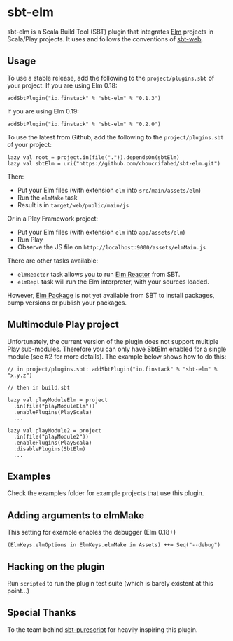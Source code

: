 # sbt-elm

sbt-elm is a Scala Build Tool (SBT) plugin that integrates [Elm](http://elm-lang.org/) projects in Scala/Play projects.
It uses and follows the conventions of [sbt-web](https://github.com/sbt/sbt-web).

## Usage

To use a stable release, add the following to the `project/plugins.sbt` of your project:
If you are using Elm 0.18:

    addSbtPlugin("io.finstack" % "sbt-elm" % "0.1.3")

If you are using Elm 0.19:

    addSbtPlugin("io.finstack" % "sbt-elm" % "0.2.0")

To use the latest from Github, add the following to the `project/plugins.sbt` of your project:

    lazy val root = project.in(file(".")).dependsOn(sbtElm)
    lazy val sbtElm = uri("https://github.com/choucrifahed/sbt-elm.git")

Then:

  * Put your Elm files (with extension `elm` into `src/main/assets/elm`)
  * Run the `elmMake` task
  * Result is in `target/web/public/main/js`

Or in a Play Framework project:

  * Put your Elm files (with extension `elm` into `app/assets/elm`)
  * Run Play
  * Observe the JS file on `http://localhost:9000/assets/elmMain.js`

There are other tasks available:

 * `elmReactor` task allows you to run [Elm Reactor](https://github.com/elm-lang/elm-reactor) from SBT.
 * `elmRepl` task will run the Elm interpreter, with your sources loaded.

However, [Elm Package](https://github.com/elm-lang/elm-package) is not yet available from SBT to install packages, bump versions or publish your packages.

## Multimodule Play project

Unfortunately, the current version of the plugin does not support multiple Play sub-modules. Therefore you can only have SbtElm enabled for a single module (see #2 for more details). The example below shows how to do this:

```
// in project/plugins.sbt: addSbtPlugin("io.finstack" % "sbt-elm" % "x.y.z")

// then in build.sbt

lazy val playModuleElm = project
  .in(file("playModuleElm"))
  .enablePlugins(PlayScala)
  ...

lazy val playModule2 = project
  .in(file("playModule2"))
  .enablePlugins(PlayScala)
  .disablePlugins(SbtElm)
  ...
```

## Examples

Check the examples folder for example projects that use this plugin.

## Adding arguments to elmMake

This setting for example enables the debugger (Elm 0.18+)

```
(ElmKeys.elmOptions in ElmKeys.elmMake in Assets) ++= Seq("--debug")
```

## Hacking on the plugin

Run `scripted` to run the plugin test suite (which is barely existent at this point...)

## Special Thanks

To the team behind [sbt-purescript](https://github.com/eamelink/sbt-purescript) for heavily inspiring this plugin.
